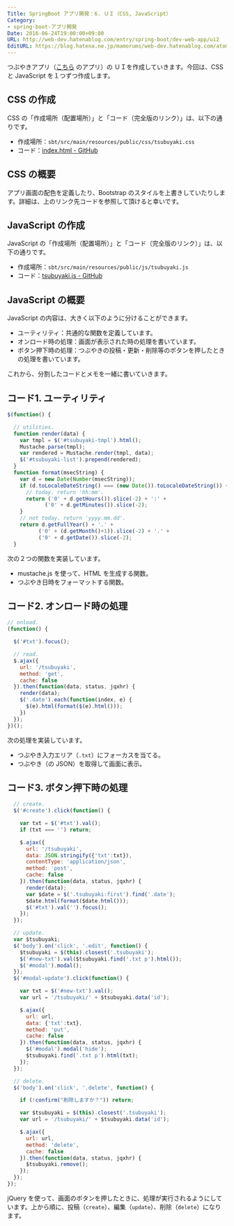 ```yaml
---
Title: SpringBoot アプリ開発：6. ＵＩ（CSS, JavaScript）
Category:
- spring-boot-アプリ開発
Date: 2016-06-24T19:00:00+09:00
URL: http://web-dev.hatenablog.com/entry/spring-boot/dev-web-app/ui2
EditURL: https://blog.hatena.ne.jp/mamorums/web-dev.hatenablog.com/atom/entry/10328749687179185878
---
```


つぶやきアプリ（[こちら](/entry/spring-boot/dev-web-app/table-of-contents) のアプリ）の ＵＩを作成していきます。今回は、CSS と JavaScript を１つずつ作成します。


## CSS の作成
CSS の「作成場所（配置場所）」と「コード（完全版のリンク）」は、以下の通りです。

- 作成場所：`sbt/src/main/resources/public/css/tsubuyaki.css`
- コード：[index.html - GitHub](https://github.com/mamorum/blog/blob/master/code/sbt/src/main/resources/public/css/tsubuyaki.css) 


## CSS の概要
アプリ画面の配色を定義したり、Bootstrap のスタイルを上書きしていたりします。詳細は、上のリンク先コードを参照して頂けると幸いです。


## JavaScript の作成
JavaScript の「作成場所（配置場所）」と「コード（完全版のリンク）」は、以下の通りです。

- 作成場所：`sbt/src/main/resources/public/js/tsubuyaki.js`
- コード：[tsubuyaki.js - GitHub](https://github.com/mamorum/blog/blob/master/code/sbt/src/main/resources/public/js/tsubuyaki.js) 


## JavaScript の概要
JavaScript の内容は、大きく以下のように分けることができます。

- ユーティリティ：共通的な関数を定義しています。
- オンロード時の処理：画面が表示された時の処理を書いています。
- ボタン押下時の処理：つぶやきの投稿・更新・削除等のボタンを押したときの処理を書いています。

これから、分割したコードとメモを一緒に書いていきます。


## コード1. ユーティリティ
```javascript
$(function() {

  // utilities.
  function render(data) {
    var tmpl = $('#tsubuyaki-tmpl').html();
    Mustache.parse(tmpl);
    var rendered = Mustache.render(tmpl, data);
    $('#tsubuyaki-list').prepend(rendered);
  }
  function format(msecString) {
    var d = new Date(Number(msecString));
    if (d.toLocaleDateString() === (new Date()).toLocaleDateString()) {
      // today. return 'hh:mm'.
      return ('0' + d.getHours()).slice(-2) + ':' +
            ('0' + d.getMinutes()).slice(-2);
    }
    // not today. return 'yyyy.mm.dd'.
    return d.getFullYear() + '.' +
          ('0' + (d.getMonth()+1)).slice(-2) + '.' +
          ('0' + d.getDate()).slice(-2);
  }
```

次の２つの関数を実装しています。

- mustache.js を使って、HTML を生成する関数。
- つぶやき日時をフォーマットする関数。


## コード2. オンロード時の処理
```javascript
// onload.
(function() {

  $('#txt').focus();

  // read.
  $.ajax({
    url: '/tsubuyaki',
    method: 'get',
    cache: false
  }).then(function(data, status, jqxhr) {
    render(data);
    $('.date').each(function(index, e) {
      $(e).html(format($(e).html()));
    })
  });
})();
```

次の処理を実装しています。

- つぶやき入力エリア（`.txt`）にフォーカスを当てる。
- つぶやき（の JSON）を取得して画面に表示。


## コード3. ボタン押下時の処理
```javascript
  // create.
  $('#create').click(function() {

    var txt = $('#txt').val();
    if (txt === '') return;

    $.ajax({
      url: '/tsubuyaki',
      data: JSON.stringify({'txt':txt}),
      contentType: 'application/json',
      method: 'post',
      cache: false
    }).then(function(data, status, jqxhr) {
      render(data);
      var $date = $('.tsubuyaki:first').find('.date');
      $date.html(format($date.html()));
      $('#txt').val('').focus();
    });
  });

  // update.
  var $tsubuyaki;
  $('body').on('click', '.edit', function() {
    $tsubuyaki = $(this).closest('.tsubuyaki');
    $('#new-txt').val($tsubuyaki.find('.txt p').html());
    $('#modal').modal();
  });
  $('#modal-update').click(function() {

    var txt = $('#new-txt').val();
    var url = '/tsubuyaki/' + $tsubuyaki.data('id');

    $.ajax({
      url: url,
      data: {'txt':txt},
      method: 'put',
      cache: false
    }).then(function(data, status, jqxhr) {
      $('#modal').modal('hide');
      $tsubuyaki.find('.txt p').html(txt);
    });
  });

  // delete.
  $('body').on('click', '.delete', function() {

    if (!confirm("削除しますか？")) return;

    var $tsubuyaki = $(this).closest('.tsubuyaki');
    var url = '/tsubuyaki/' + $tsubuyaki.data('id');

    $.ajax({
      url: url,
      method: 'delete',
      cache: false
    }).then(function(data, status, jqxhr) {
      $tsubuyaki.remove();
    });
  });
});
```

jQuery を使って、画面のボタンを押したときに、処理が実行されるようにしています。上から順に、投稿（`create`）、編集（`update`）、削除（`delete`）になります。

